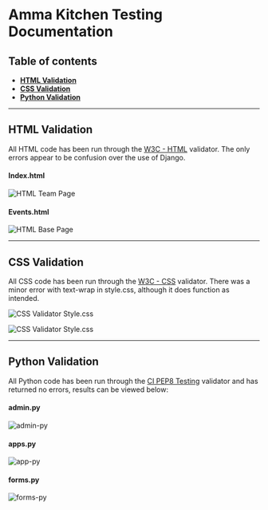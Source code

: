 # **Amma Kitchen Testing Documentation**

## **Table of contents**
 - [**HTML Validation**](#html-validation)
 - [**CSS Validation**](#css-validation)
 - [**Python Validation**](#python-validation)


<hr>

## **HTML Validation**

All HTML code has been run through the [W3C - HTML](https://validator.w3.org/) validator.  The only errors appear to be confusion over the use of Django.

#### **Index.html**
![HTML Team Page](/static/docs/w3c_about_team.jpg)

#### **Events.html**
![HTML Base Page](/static/docs/w3c_base_html.jpg)

<hr>

## **CSS Validation**

All CSS code has been run through the [W3C - CSS](https://jigsaw.w3.org/css-validator/) validator.  There was a minor error with text-wrap in style.css, although it does function as intended.

![CSS Validator Style.css](/static/docs/w3c_css_style_css.jpg)

![CSS Validator Style.css](/static/docs/w3c_css_random_post_css.jpg)

<hr>

## **Python Validation**

All Python code has been run through the [CI PEP8 Testing](https://pep8ci.herokuapp.com/) validator and has returned no errors, results can be viewed below:

#### **admin.py**
![admin-py](/static/docs/python_testing_admin_py.jpg)

#### **apps.py**
![app-py](/static/docs/python_testing_apps_py.jpg)

#### **forms.py**
![forms-py](/static/docs/python_testing_forms_py.jpg)



